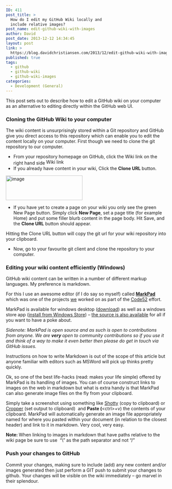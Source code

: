 ```yaml
---
ID: 411
post_title: >
  How do I edit my GitHub Wiki locally and
  include relative images?
post_name: edit-github-wiki-with-images
author: David
post_date: 2013-12-12 14:34:45
layout: post
link: >
  https://blog.davidchristiansen.com/2013/12/edit-github-wiki-with-images/
published: true
tags:
  - github
  - github-wiki
  - github-wiki-images
categories:
  - Development (General)
---
```

This post sets out to describe how to edit a GitHub wiki on your computer as an alternative to editing directly within the GitHub web UI.
<h3><strong>Cloning the GitHub Wiki to your computer</strong></h3>
The wiki content is unsurprisingly stored within a Git repository and GitHub give you direct access to this repository which can enable you to edit the content locally on your computer. First though we need to clone the git repository to our computer.
<ul>
	<li>From your repository homepage on GitHub, click the Wiki link on the right hand side <img style="display: inline; border-width: 0px;" title="Wiki link example" src="http://davidchristiansenblog.azurewebsites.net/wp-content/uploads/2013/12/image.png" alt="Wiki link example" width="60" height="17" border="0" /></li>
	<li>If you already have content in your wiki, Click the <strong>Clone URL </strong>button.</li>
</ul>
<img style="margin-left: 0px; display: inline; margin-right: 0px; border: 0px;" title="image" src="http://davidchristiansenblog.azurewebsites.net/wp-content/uploads/2013/12/image2.png" alt="image" width="240" height="77" border="0" />
<ul>
	<li>If you have yet to create a page on your wiki you only see the green New Page button. Simply click <strong>New Page</strong>, set a page title (for example Home) and put some filler blurb content in the page body. Hit Save, and the <strong>Clone URL</strong> button should appear.</li>
</ul>
Hitting the Clone URL button will copy the git url for your wiki repository into your clipboard.
<ul>
	<li>Now, go to your favourite git client and clone the repository to your computer.</li>
</ul>
<h3><strong>Editing your wiki content efficiently (Windows)</strong></h3>
GitHub wiki content can be written in a number of different markup languages. My preference is markdown.

<img style="border-width: 0px;" src="http://code52.org/DownmarkerWPF/screenshot.png" alt="" border="0" />

For this I use an awesome editor (if I do say so myself) called <strong><a href="http://code52.org/DownmarkerWPF/" target="_blank">MarkPad</a></strong> which was one of the projects <a href="http://code52.org/" target="_blank">we</a> worked on as part of the <a href="http://code52.org/#/goals" target="_blank">Code52</a> effort.

MarkPad is available for windows desktop (<a href="http://ginnivan.blob.core.windows.net/markpadrelease/MarkPad.application" target="_blank">download</a>) as well as a windows store app (<a href="http://apps.microsoft.com/webpdp/app/9a6d2b74-a7d9-4edf-9ea4-29d8f21b4c29" target="_blank">install from Windows Store</a>) – <a href="http://github.com/Code52/DownmarkerWPF" target="_blank">the source is also available</a> for all if you want to have a poke about.

<em>Sidenote: MarkPad is open source and as such is open to contributions from anyone. We are <strong>very </strong>open to community contributions so if you use it and think of a way to make it even better then please do get in touch via GitHub issues.</em>

Instructions on how to write Markdown is out of the scope of this article but anyone familiar with editors such as MSWord will pick up thinks pretty quickly.

Ok, so one of the best life-hacks (read: makes your life simple) offered by MarkPad is its handling of images. You can of course construct links to images on the web in markdown but what is extra handy is that MarkPad can also generate image files on the fly from your clipboard.

Simply take a screenshot using something like <a href="http://shotty.devs-on.net/en/Overview.aspx" target="_blank">Shotty</a> (copy to clipboard) or <a href="http://cropper.codeplex.com/" target="_blank">Cropper</a> (set output to clipboard)  and <strong>Paste (</strong>&lt;ctrl&gt;+v) the contents of your clipboard. MarkPad will automatically generate an image file appropriately named for where you pasted within your document (in relation to the closest header) and link to it in markdown. Very cool, very easy.

<strong>Note: </strong>When linking to images in markdown that have paths relative to the wiki page be sure to use  “\” as the path separator and not “/”
<h3>Push your changes to GitHub</h3>
Commit your changes, making sure to include (add) any new content and/or images generated then just perform a GIT push to submit your changes to github. Your changes will be visible on the wiki immediately – go marvel in their splendour.